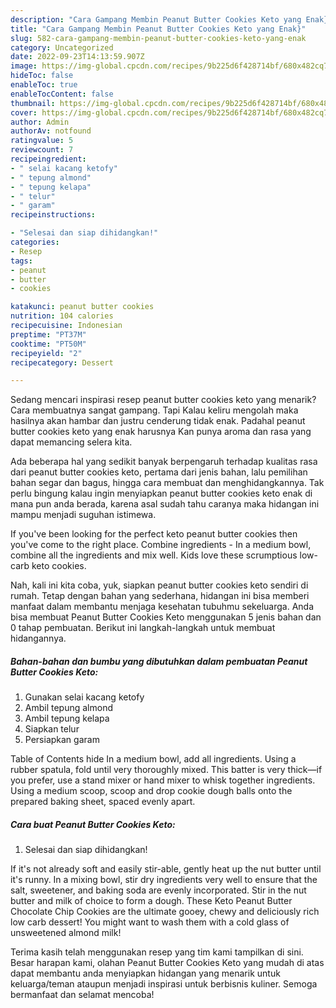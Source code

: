 ```yaml
---
description: "Cara Gampang Membin Peanut Butter Cookies Keto yang Enak}"
title: "Cara Gampang Membin Peanut Butter Cookies Keto yang Enak}"
slug: 582-cara-gampang-membin-peanut-butter-cookies-keto-yang-enak
category: Uncategorized
date: 2022-09-23T14:13:59.907Z
image: https://img-global.cpcdn.com/recipes/9b225d6f428714bf/680x482cq70/peanut-butter-cookies-keto-foto-resep-utama.jpg
hideToc: false
enableToc: true
enableTocContent: false
thumbnail: https://img-global.cpcdn.com/recipes/9b225d6f428714bf/680x482cq70/peanut-butter-cookies-keto-foto-resep-utama.jpg
cover: https://img-global.cpcdn.com/recipes/9b225d6f428714bf/680x482cq70/peanut-butter-cookies-keto-foto-resep-utama.jpg
author: Admin
authorAv: notfound
ratingvalue: 5
reviewcount: 7
recipeingredient:
- " selai kacang ketofy"
- " tepung almond"
- " tepung kelapa"
- " telur"
- " garam"
recipeinstructions:

- "Selesai dan siap dihidangkan!"
categories:
- Resep
tags:
- peanut
- butter
- cookies

katakunci: peanut butter cookies 
nutrition: 104 calories
recipecuisine: Indonesian
preptime: "PT37M"
cooktime: "PT50M"
recipeyield: "2"
recipecategory: Dessert

---
```



Sedang mencari inspirasi resep peanut butter cookies keto yang menarik? Cara membuatnya sangat gampang. Tapi Kalau keliru mengolah maka hasilnya akan hambar dan justru cenderung tidak enak. Padahal peanut butter cookies keto yang enak harusnya Kan punya aroma dan rasa yang dapat memancing selera kita.


Ada beberapa hal yang sedikit banyak berpengaruh terhadap kualitas rasa dari peanut butter cookies keto, pertama dari jenis bahan, lalu pemilihan bahan segar dan bagus, hingga cara membuat dan menghidangkannya. Tak perlu bingung kalau ingin menyiapkan peanut butter cookies keto enak di mana pun anda berada, karena asal sudah tahu caranya maka hidangan ini mampu menjadi suguhan istimewa.

If you&#39;ve been looking for the perfect keto peanut butter cookies then you&#39;ve come to the right place. Combine ingredients - In a medium bowl, combine all the ingredients and mix well. Kids love these scrumptious low-carb keto cookies.


Nah, kali ini kita coba, yuk, siapkan peanut butter cookies keto sendiri di rumah. Tetap dengan bahan yang sederhana, hidangan ini bisa memberi manfaat dalam membantu menjaga kesehatan tubuhmu sekeluarga. Anda bisa membuat Peanut Butter Cookies Keto menggunakan 5 jenis bahan dan 0 tahap pembuatan. Berikut ini langkah-langkah untuk membuat hidangannya.

<!--inarticleads1-->

##### Bahan-bahan dan bumbu yang dibutuhkan dalam pembuatan Peanut Butter Cookies Keto:

1. Gunakan  selai kacang ketofy
1. Ambil  tepung almond
1. Ambil  tepung kelapa
1. Siapkan  telur
1. Persiapkan  garam


Table of Contents hide In a medium bowl, add all ingredients. Using a rubber spatula, fold until very thoroughly mixed. This batter is very thick—if you prefer, use a stand mixer or hand mixer to whisk together ingredients. Using a medium scoop, scoop and drop cookie dough balls onto the prepared baking sheet, spaced evenly apart. 

<!--inarticleads2-->

##### Cara buat Peanut Butter Cookies Keto:


1. Selesai dan siap dihidangkan!

If it&#39;s not already soft and easily stir-able, gently heat up the nut butter until it&#39;s runny. In a mixing bowl, stir dry ingredients very well to ensure that the salt, sweetener, and baking soda are evenly incorporated. Stir in the nut butter and milk of choice to form a dough. These Keto Peanut Butter Chocolate Chip Cookies are the ultimate gooey, chewy and deliciously rich low carb dessert! You might want to wash them with a cold glass of unsweetened almond milk! 

Terima kasih telah menggunakan resep yang tim kami tampilkan di sini. Besar harapan kami, olahan Peanut Butter Cookies Keto yang mudah di atas dapat membantu anda menyiapkan hidangan yang menarik untuk keluarga/teman ataupun menjadi inspirasi untuk berbisnis kuliner. Semoga bermanfaat dan selamat mencoba!
